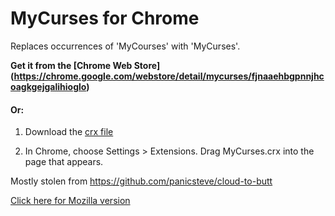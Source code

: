 MyCurses for Chrome
===================

Replaces occurrences of 'MyCourses' with 'MyCurses'.

**Get it from the [Chrome Web Store] (https://chrome.google.com/webstore/detail/mycurses/fjnaaehbgpnnjhcoagkgejgalihioglo)**

#### Or:

1. Download the [crx file](https://github.com/fruitiex/MyCurses-Chrome/blob/master/MyCurses.crx?raw=true)

2. In Chrome, choose Settings > Extensions. Drag MyCurses.crx into the page that appears.

Mostly stolen from https://github.com/panicsteve/cloud-to-butt

[Click here for Mozilla version](https://github.com/FruitieX/MyCurses-Mozilla)
